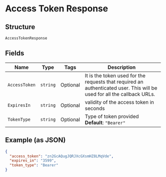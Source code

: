 
# Access Token Response

## Structure

`AccessTokenResponse`

## Fields

| Name | Type | Tags | Description |
|  --- | --- | --- | --- |
| `AccessToken` | `string` | Optional | It is the token used for the requests that required an authenticated user. This will be used for all the callback URLs. |
| `ExpiresIn` | `string` | Optional | validity of the access token in seconds |
| `TokenType` | `string` | Optional | Type of token provided<br>**Default**: `"Bearer"` |

## Example (as JSON)

```json
{
  "access_token": "zn2GcAQugJQRJXcGXsmHZ8LMqVde",
  "expires_in": "3599",
  "token_type": "Bearer"
}
```

